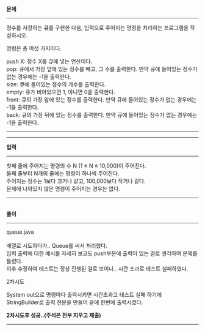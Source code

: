 <b>문제</b>
<br/>
<hr/>


정수를 저장하는 큐를 구현한 다음, 입력으로 주어지는 명령을 처리하는 프로그램을 작성하시오.<br/>

명령은 총 여섯 가지이다.<br/>

push X: 정수 X를 큐에 넣는 연산이다.<br/>
pop: 큐에서 가장 앞에 있는 정수를 빼고, 그 수를 출력한다. 만약 큐에 들어있는 정수가 없는 경우에는 -1을 출력한다.<br/>
size: 큐에 들어있는 정수의 개수를 출력한다.<br/>
empty: 큐가 비어있으면 1, 아니면 0을 출력한다.<br/>
front: 큐의 가장 앞에 있는 정수를 출력한다. 만약 큐에 들어있는 정수가 없는 경우에는 -1을 출력한다.<br/>
back: 큐의 가장 뒤에 있는 정수를 출력한다. 만약 큐에 들어있는 정수가 없는 경우에는 -1을 출력한다.<br/>
<hr/>
<hr/>
<b>입력</b>
<br/>
<hr/>
첫째 줄에 주어지는 명령의 수 N (1 ≤ N ≤ 10,000)이 주어진다.<br/> 둘째 줄부터 N개의 줄에는 명령이 하나씩 주어진다.<br/> 주어지는 정수는 1보다 크거나 같고, 100,000보다 작거나 같다.<br/> 문제에 나와있지 않은 명령이 주어지는 경우는 없다.
<hr/>
<br/>
<b>풀이</b>
<br/>
<hr/>
queue.java
<br/><br/>
배열로 시도하다가.. Queue를 써서 처리했다.<br/>
입력 출력에 대한 예시를 자세히 보고도 push부분에 출력이 있는 걸로 생각하여 문제를 틀렸다.<br/>
이후 수정하여 테스트는 정상 진행된 걸로 보이나.. 시간 초과로 테스트 실패하였다.

2차시도

System out으로 명령마다 출력시키면 시간초과고 테스트 실패 하기에<br/>
StringBuilder로 출력 전문을 만들어 끝에 한번에 출력시켰다.

<b>2차시도후 성공..(주석은 전부 지우고 제출)</b>
<br/>
<hr/>